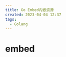 ```yaml
---
title: Go Embed内嵌资源
created: 2023-04-04 12:37
tags:
  - Golang
---
```


<!-- markdownlint-disable MD025 -->

# embed
